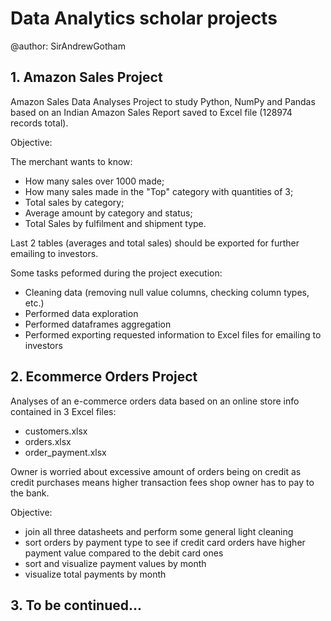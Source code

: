 # Data Analytics scholar projects

@author: SirAndrewGotham

## 1. Amazon Sales Project

Amazon Sales Data Analyses Project to study Python, NumPy and Pandas based on an Indian Amazon Sales Report saved to Excel file (128974 records total).

Objective:

The merchant wants to know:

- How many sales over 1000 made;
- How many sales made in the "Top" category with quantities of 3;
- Total sales by category;
- Average amount by category and status;
- Total Sales by fulfilment and shipment type.

Last 2 tables (averages and total sales) should be exported for further emailing to investors.

Some tasks peformed during the project execution:

- Cleaning data (removing null value columns, checking column types, etc.)
- Performed data exploration
- Performed dataframes aggregation
- Performed exporting requested information to Excel files for emailing to investors

## 2. Ecommerce Orders Project

Analyses of an e-commerce orders data based on an online store info contained in 3 Excel files:

- customers.xlsx
- orders.xlsx
- order_payment.xlsx

Owner is worried about excessive amount of orders being on credit as credit purchases means higher transaction fees shop owner has to pay to the bank.

Objective:

- join all three datasheets and perform some general light cleaning
- sort orders by payment type to see if credit card orders have higher payment value compared to the debit card ones
- sort and visualize payment values by month
- visualize total payments by month



## 3. To be continued...